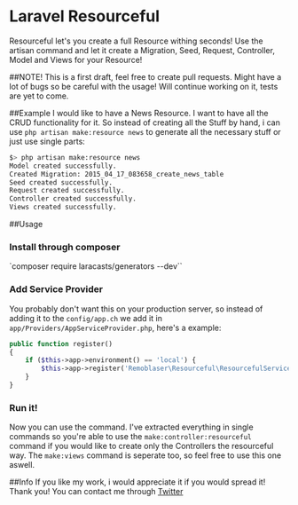 # Laravel Resourceful 
Resourceful let's you create a full Resource withing seconds!
Use the artisan command and let it create a Migration, Seed, Request, Controller, Model and Views for your Resource!

##NOTE!
This is a first draft, feel free to create pull requests. Might have a lot of bugs so be careful with the usage!
Will continue working on it, tests are yet to come.

##Example
I would like to have a News Resource. I want to have all the CRUD functionality for it. So instead of creating all the Stuff by hand, i can use `php artisan make:resource news` to generate all the necessary stuff or just use single parts:

```bash
$> php artisan make:resource news
Model created successfully.
Created Migration: 2015_04_17_083658_create_news_table
Seed created successfully.
Request created successfully.
Controller created successfully.
Views created successfully.
```


##Usage
### Install through composer
`composer require laracasts/generators --dev``

### Add Service Provider
You probably don't want this on your production server, so instead of adding it to the `config/app.ch` we add it in `app/Providers/AppServiceProvider.php`, here's a example:

```php
public function register()
{
    if ($this->app->environment() == 'local') {
        $this->app->register('Remoblaser\Resourceful\ResourcefulServiceProvider');
    }
}
```

### Run it!
Now you can use the command. I've extracted everything in single commands so you're able to use the `make:controller:resourceful` command if you would like to create only the Controllers the resourceful way.
The `make:views` command is seperate too, so feel free to use this one aswell.

##Info
If you like my work, i would appreciate it if you would spread it! Thank you!
You can contact me through [Twitter](https://twitter.com/remoblaser)

